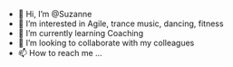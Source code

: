 - 👋 Hi, I’m @Suzanne
- 👀 I’m interested in Agile, trance music, dancing, fitness
- 🌱 I’m currently learning Coaching
- 💞️ I’m looking to collaborate  with my colleagues
- 📫 How to reach me ...

<!---
SuzanneLumi/SuzanneLumi is a ✨ special ✨ repository because its `README.md` (this file) appears on your GitHub profile.
You can click the Preview link to take a look at your changes.
--->
